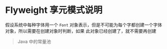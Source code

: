 # Flyweight 享元模式说明

假设系统中每种字体用一个 `Font` 对象表示，但是不可能为每个字都创建一个字体对象，所以需要在创建对象时判断，如果
此对象已经创建了，就不需要再创建

>Java 中的常量池